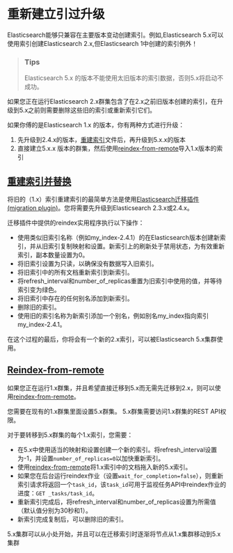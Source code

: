 # 重新建立引过升级
Elasticsearch能够只兼容在主要版本变动创建索引。例如,Elasticsearch 5.x可以使用索引创建Elasticsearch 2.x,但Elasticsearch 1中创建的索引例外！

> ### Tips 
> Elasticsearch 5.x 的版本不能使用太旧版本的索引数据，否则5.x将启动不成功。

如果您正在运行Elasticsearch 2.x群集包含了在2.x之前旧版本创建的索引，在升级到5.x之前则需要删除这些旧的索引或重新索引它们。 

如果你傅的是Elasticsearch 1.x 的版本，你有两种方式进行升级：

1. 先升级到2.4.x的版本，[重建索引](#reindex)文件后，再升级到5.x.x的版本
2. 直接建立5.x.x 版本的群集，然后使用[reindex-from-remote](#reindex-from-remote)导入1.x版本的索引

## [重建索引并替换](reindex)
将旧的（1.x）索引重建索引的最简单方法是使用[Elasticsearch迁移插件(migration plugin)](https://github.com/elastic/elasticsearch-migration/tree/2.x)。您将需要先升级到Elasticsearch 2.3.x或2.4.x。

迁移插件中提供的reindex实用程序执行以下操作：

* 使用类似旧索引名称（例如my_index-2.4.1）的在Elasticsearch版本创建新索引，并从旧索引复制映射和设置。新索引上的刷新处于禁用状态，为有效重新索引，副本数量设置为0。
* 将旧索引设置为只读，以确保没有数据写入旧索引。
* 将旧索引中的所有文档重新索引到新索引。
* 将refresh_interval和number_of_replicas重置为旧索引中使用的值，并等待索引变为绿色。
* 将旧索引中存在的任何别名添加到新索引。
* 删除旧的索引。
* 使用旧的索引名称为新索引添加一个别名，例如别名my_index指向索引my_index-2.4.1。

在这个过程的最后，你将会有一个新的2.x索引，可以被Elasticsearch 5.x集群使用。
## [Reindex-from-remote](reindex-from-remote)
如果您正在运行1.x群集，并且希望直接迁移到5.x而无需先迁移到2.x，则可以使用[reindex-from-remote](https://www.elastic.co/guide/en/elasticsearch/reference/5.4/docs-reindex.html#reindex-from-remote)。

您需要在现有的1.x群集里面设置5.x群集。 5.x群集需要访问1.x群集的REST API权限。

对于要转移到5.x群集的每个1.x索引，您需要：

* 在5.x中使用适当的映射和设置创建一个新的索引。将refresh_interval设置为-1，并设置`number_of_replicas=0`以加快重新索引。
* 使用[reindex-from-remote](https://www.elastic.co/guide/en/elasticsearch/reference/5.4/docs-reindex.html#reindex-from-remote)将1.x索引中的文档拖入新的5.x索引。
* 如果您在后台运行reindex作业（设置`wait_for_completion=false`），则重新索引请求将返回一个`task_id`，该`task_id`可用于监视任务API中reindex作业的进度：`GET _tasks/task_id`。
* 重新索引完成后，将refresh_interval和number_of_replicas设置为所需值（默认值分别为30秒和1）。
* 新索引完成复制后，可以删除旧的索引。

5.x集群可以从小处开始，并且可以在迁移索引时逐渐将节点从1.x集群移动到5.x集群